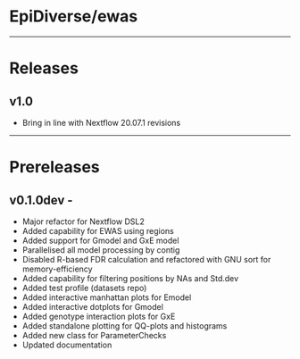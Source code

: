 # EpiDiverse/ewas
---
# Releases
## v1.0
* Bring in line with Nextflow 20.07.1 revisions

---
# Prereleases
## v0.1.0dev - 
* Major refactor for Nextflow DSL2
* Added capability for EWAS using regions
* Added support for Gmodel and GxE model
* Parallelised all model processing by contig
* Disabled R-based FDR calculation and refactored with GNU sort for memory-efficiency
* Added capability for filtering positions by NAs and Std.dev
* Added test profile (datasets repo)
* Added interactive manhattan plots for Emodel
* Added interactive dotplots for Gmodel
* Added genotype interaction plots for GxE
* Added standalone plotting for QQ-plots and histograms
* Added new class for ParameterChecks
* Updated documentation
